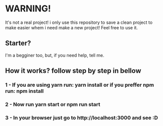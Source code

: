 # WARNING!

It's not a real project! i only use this repository to save a clean project to make easier whem i need make a new project!
Feel free to use it.

## Starter?

I'm a begginer too, but, if you need help, tell me.

## How it works? follow step by step in bellow

### 1 - If you are using yarn run: yarn install or if you preffer npm run: npm install
### 2 - Now run  yarn start  or  npm run start
### 3 - In your browser just go to http://localhost:3000 and see :D